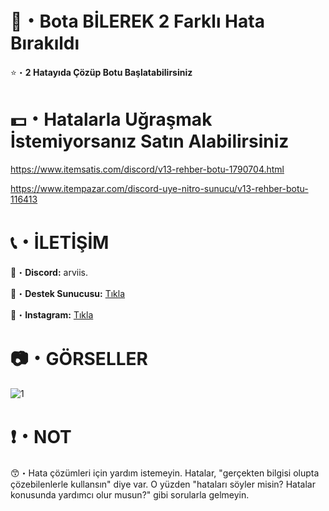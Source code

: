# 🤖・Bota BİLEREK 2 Farklı Hata Bırakıldı
⭐・**2 Hatayıda Çözüp Botu Başlatabilirsiniz**
#
#

# 💵・Hatalarla Uğraşmak İstemiyorsanız Satın Alabilirsiniz
https://www.itemsatis.com/discord/v13-rehber-botu-1790704.html

https://www.itempazar.com/discord-uye-nitro-sunucu/v13-rehber-botu-116413
# 
#

# 📞・İLETİŞİM
💙・**Discord:** arviis.

🔗・**Destek Sunucusu:** [Tıkla](https://discord.gg/aVBCqTU4PZ)

💜・**Instagram:** [Tıkla](https://www.instagram.com/al.kann0/)
#
#

# 📷・GÖRSELLER
![1](https://github.com/user-attachments/assets/e573a397-668a-4d8b-b7c5-62005448b6a7)

# ❗・NOT
😙・Hata çözümleri için yardım istemeyin. Hatalar, "gerçekten bilgisi olupta çözebilenlerle kullansın" diye var. O yüzden "hataları söyler misin? Hatalar konusunda yardımcı olur musun?" gibi sorularla gelmeyin.
